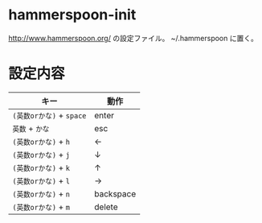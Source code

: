 # hammerspoon-init
http://www.hammerspoon.org/ の設定ファイル。 ~/.hammerspoon に置く。

# 設定内容

キー | 動作
--- | ---
`(英数orかな)` + `space`  | enter
`英数` + `かな`  | esc
`(英数orかな)` + `h`  | ←
`(英数orかな)` + `j`  | ↓
`(英数orかな)` + `k`  | ↑
`(英数orかな)` + `l`  | →
`(英数orかな)` + `n`  | backspace
`(英数orかな)` + `m`  | delete

